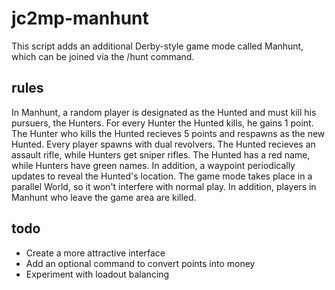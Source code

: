 # jc2mp-manhunt

This script adds an additional Derby-style game mode called Manhunt, which can be joined via the /hunt command.

## rules

In Manhunt, a random player is designated as the Hunted and must kill his pursuers, the Hunters.
For every Hunter the Hunted kills, he gains 1 point. The Hunter who kills the Hunted recieves 5 points and respawns as the new Hunted.
Every player spawns with dual revolvers. The Hunted recieves an assault rifle, while Hunters get sniper rifles.
The Hunted has a red name, while Hunters have green names. In addition, a waypoint periodically updates to reveal the Hunted's location.
The game mode takes place in a parallel World, so it won't interfere with normal play. In addition, players in Manhunt who leave the game area are killed.

## todo

* Create a more attractive interface
* Add an optional command to convert points into money
* Experiment with loadout balancing